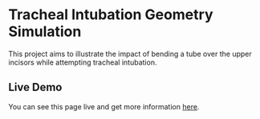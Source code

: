 
# Tracheal Intubation Geometry Simulation

This project aims to illustrate the impact of bending a tube over the upper incisors while attempting tracheal intubation.

## Live Demo

You can see this page live and get more information [here](https://erichbschulz.github.io/tubebend/).

